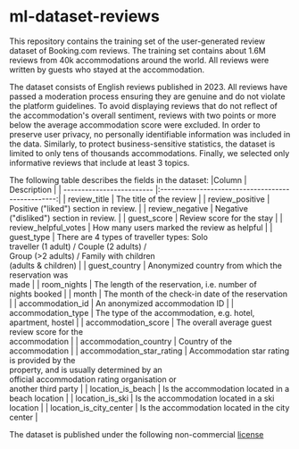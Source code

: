 # ml-dataset-reviews

This repository contains the training set of the user-generated review dataset of Booking.com reviews. The training set contains about 1.6M reviews from 40k accommodations around the world. All reviews were written by guests who stayed at the accommodation.

The dataset consists of English reviews published in 2023. All reviews have passed a moderation process ensuring they are genuine and do not violate the platform guidelines. To avoid displaying reviews that do not reflect of the accommodation's overall sentiment, reviews with two points or more below the average accommodation score were excluded. In order to preserve user privacy, no personally identifiable information was included in the data. Similarly, to protect business-sensitive statistics, the dataset is limited to only tens of thousands accommodations. Finally, we selected only informative reviews that include at least 3 topics.

The following table describes the fields in the dataset:
|Column                     | Description                                       |
| ------------------------- |:-------------------------------------------------:|
| review_title              | The title of the review                           |
| review_positive           | Positive ("liked") section in review.             |
| review_negative           | Negative ("disliked") section in review.          |
| guest_score               | Review score for the stay                         |
| review_helpful_votes      | How many users marked the review as helpful       |
| guest_type                | There are 4 types of traveller types: Solo<br>traveller (1 adult) / Couple (2 adults) /<br>Group (>2 adults) / Family with children<br>(adults & children) |
| guest_country             | Anonymized country from which the reservation was<br>made |
| room_nights               | The length of the reservation, i.e. number of<br>nights booked |
| month                     | The month of the check-in date of the reservation |
| accommodation_id          | An anonymized accommodation ID                    |
| accommodation_type        | The type of the accommodation, e.g. hotel,<br>apartment, hostel |
| accommodation_score       | The overall average guest review score for the<br>accommodation |
| accommodation_country     | Country of the accommodation                      |
| accommodation_star_rating | Accommodation star rating is provided by the<br>property, and is usually determined by an<br>official accommodation rating organisation or<br>another third party |
| location_is_beach         | Is the accommodation located in a beach location  |
| location_is_ski           | Is the accommodation located in a ski location    |
| location_is_city_center   | Is the accommodation located in the city center   |

The dataset is published under the following non-commercial [license](https://creativecommons.org/licenses/by-sa/4.0/deed.en)




